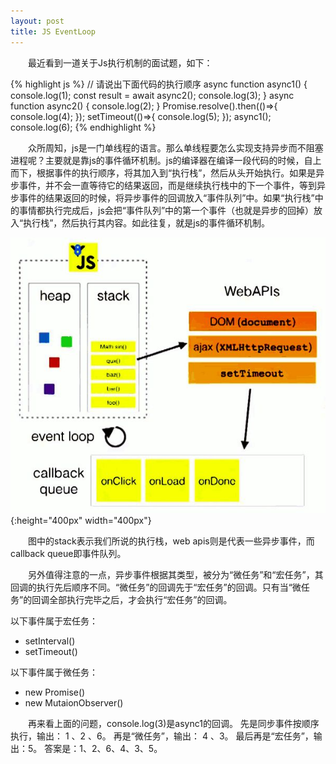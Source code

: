 ```yaml
---
layout: post
title: JS EventLoop
---
```


&ensp;&ensp;&ensp;&ensp;最近看到一道关于Js执行机制的面试题，如下：

{% highlight js %}
// 请说出下面代码的执行顺序
async function async1() {
  console.log(1);
  const result = await async2();
  console.log(3);
}
async function async2() {
  console.log(2);
}
Promise.resolve().then(()=>{
  console.log(4);
});
setTimeout(()=>{
  console.log(5);
});
async1();
console.log(6);
{% endhighlight %}

&ensp;&ensp;&ensp;&ensp;众所周知，js是一门单线程的语言。那么单线程要怎么实现支持异步而不阻塞进程呢？主要就是靠js的事件循环机制。js的编译器在编译一段代码的时候，自上而下，根据事件的执行顺序，将其加入到“执行栈”，然后从头开始执行。如果是异步事件，并不会一直等待它的结果返回，而是继续执行栈中的下一个事件，等到异步事件的结果返回的时候，将异步事件的回调放入“事件队列”中。如果“执行栈”中的事情都执行完成后，js会把“事件队列”中的第一个事件（也就是异步的回掉）放入“执行栈”，然后执行其内容。如此往复，就是js的事件循环机制。

![eventLoop](/assets/img/eventLoop.jpg){:height="400px" width="400px"}

&ensp;&ensp;&ensp;&ensp;图中的stack表示我们所说的执行栈，web apis则是代表一些异步事件，而callback queue即事件队列。

&ensp;&ensp;&ensp;&ensp;另外值得注意的一点，异步事件根据其类型，被分为“微任务”和“宏任务”，其回调的执行先后顺序不同。“微任务”的回调先于“宏任务”的回调。只有当“微任务”的回调全部执行完毕之后，才会执行“宏任务”的回调。

以下事件属于宏任务：
* setInterval()
* setTimeout()

以下事件属于微任务：
* new Promise()
* new MutaionObserver()

&ensp;&ensp;&ensp;&ensp;再来看上面的问题，console.log(3)是async1的回调。
先是同步事件按顺序执行，输出： 1 、2 、6。
再是“微任务”，输出： 4 、3。
最后再是“宏任务”，输出：5。
答案是：1、2、6、4、3、5。



